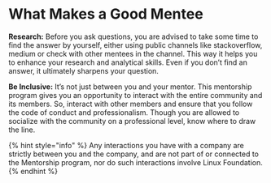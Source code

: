# What Makes a Good Mentee

**Research:** Before you ask questions, you are advised to take some time to find the answer by yourself, either using public channels like stackoverflow, medium or check with other mentees in the channel. This way it helps you to enhance your research and analytical skills. Even if you don’t find an answer, it ultimately sharpens your question.

**Be Inclusive:** It’s not just between you and your mentor. This mentorship program gives you an opportunity to interact with the entire community and its members. So, interact with other members and ensure that you follow the code of conduct and professionalism. Though you are allowed to socialize with the community on a professional level, know where to draw the line.

{% hint style="info" %}
Any interactions you have with a company are strictly between you and the company, and are not part of or connected to the Mentorship program, nor do such interactions involve Linux Foundation.
{% endhint %}

